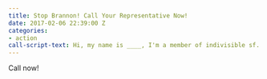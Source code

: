 ```yaml
---
title: Stop Brannon! Call Your Representative Now!
date: 2017-02-06 22:39:00 Z
categories:
- action
call-script-text: Hi, my name is ____, I'm a member of indivisible sf...
---
```


Call now!